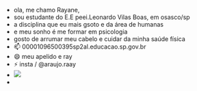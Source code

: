 - ola, me chamo Rayane,
- sou estudante do E.E peei.Leonardo Vilas Boas, em osasco/sp
- a disciplina que eu mais gsoto e da área de humanas   
- e meu sonho é me formar em psicologia
- gosto de arrumar meu cabelo e cuidar da minha saúde física
- 📫 00001096500395sp2al.educacao.sp.gov.br
- 😄 meu apelido e ray
- ⚡ insta / @araujo.raay
- ![](https://media.tenor.com/uKEPkPWIBa8AAAAi/stitch-angel.gif)
- 


